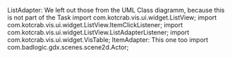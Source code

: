 ListAdapter: We left out those from the UML Class diagramm, because this is not part of the Task
import com.kotcrab.vis.ui.widget.ListView;
import com.kotcrab.vis.ui.widget.ListView.ItemClickListener;
import com.kotcrab.vis.ui.widget.ListView.ListAdapterListener;
import com.kotcrab.vis.ui.widget.VisTable;
ItemAdapter: This one too
import com.badlogic.gdx.scenes.scene2d.Actor;


